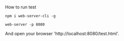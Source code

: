 How to run test

```shell
npm i web-server-cli -g

web-server -p 8080

```

And open your browser 'http://localhost:8080/test.html'.
